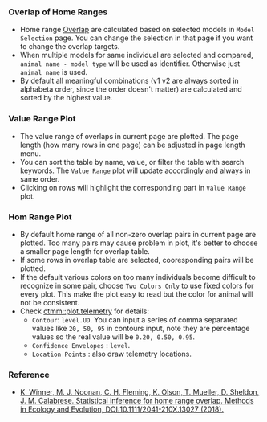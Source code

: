 ### Overlap of Home Ranges
- Home range [Overlap](https://ctmm-initiative.github.io/ctmm/reference/overlap.html) are calculated based on selected models in `Model Selection` page. You can change the selection in that page if you want to change the overlap targets.
- When multiple models for same individual are selected and compared, `animal name - model type` will be used as identifier. Otherwise just `animal name` is used.
- By default all meaningful combinations (v1 v2 are always sorted in alphabeta order, since the order doesn't matter) are calculated and sorted by the highest value.

### Value Range Plot
- The value range of overlaps in current page are plotted. The page length (how many rows in one page) can be adjusted in page length menu.
- You can sort the table by name, value, or filter the table with search keywords. The `Value Range` plot will update accordingly and always in same order.
- Clicking on rows will highlight the corresponding part in `Value Range` plot.

### Hom Range Plot
- By default home range of all non-zero overlap pairs in current page are plotted. Too many pairs may cause problem in plot, it's better to choose a smaller page length for overlap table.
- If some rows in overlap table are selected, cooresponding pairs will be plotted.
- If the default various colors on too many individuals become difficult to recognize in some pair, choose `Two Colors Only` to use fixed colors for every plot. This make the plot easy to read but the color for animal will not be consistent.
- Check [ctmm::plot.telemetry](https://ctmm-initiative.github.io/ctmm/reference/plot.telemetry.html) for details:
  - `Contour`: `level.UD`. You can input a series of comma separated values like `20, 50, 95` in contours input, note they are percentage values so the real value will be `0.20, 0.50, 0.95`. 
  - `Confidence Envelopes` : `level`.
  - `Location Points` : also draw telemetry locations.

### Reference
- [K. Winner, M. J. Noonan, C. H. Fleming, K. Olson, T. Mueller, D. Sheldon, J. M. Calabrese. Statistical inference for home range overlap. Methods in Ecology and Evolution, DOI:10.1111/2041-210X.13027 (2018).](https://doi.org/10.1111/2041-210X.13027)
